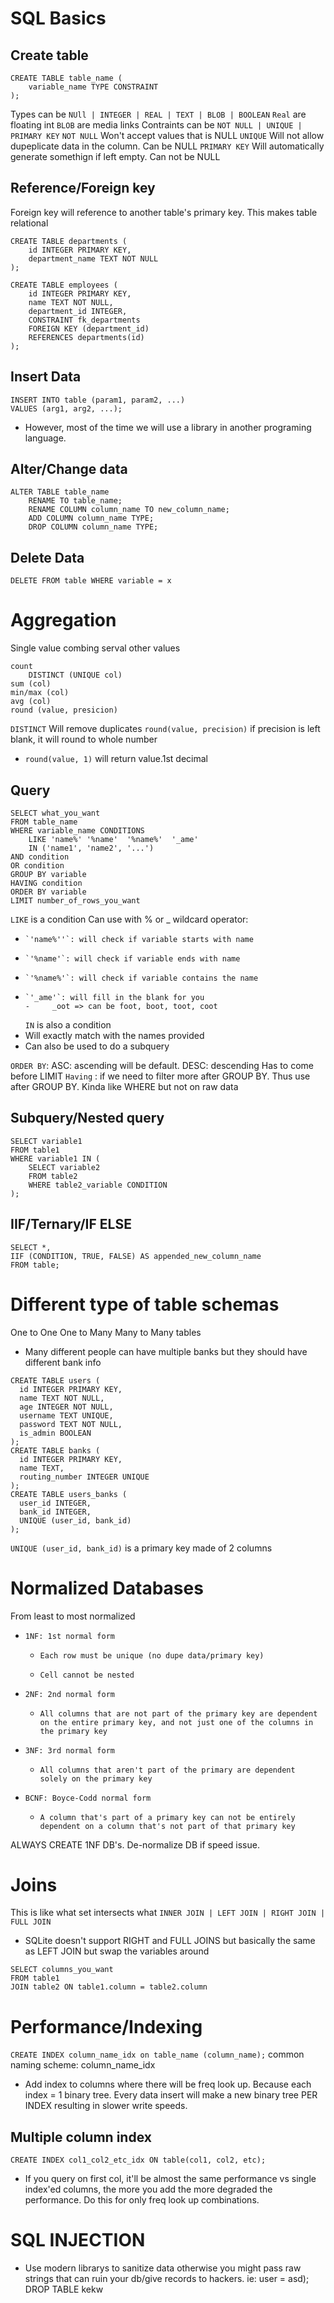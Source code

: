 # SQL Basics

## Create table

```
CREATE TABLE table_name (
	variable_name TYPE CONSTRAINT
);
```

Types can be `NUll | INTEGER | REAL | TEXT | BLOB | BOOLEAN`
`Real` are floating int
`BLOB` are media links
Contraints can be `NOT NULL | UNIQUE | PRIMARY KEY`
`NOT NULL` Won't accept values that is NULL
`UNIQUE` Will not allow dupeplicate data in the column. Can be NULL
`PRIMARY KEY` Will automatically generate somethign if left empty. Can not be NULL

## Reference/Foreign key

Foreign key will reference to another table's primary key. This makes table relational

```
CREATE TABLE departments (
    id INTEGER PRIMARY KEY,
    department_name TEXT NOT NULL
);

CREATE TABLE employees (
    id INTEGER PRIMARY KEY,
    name TEXT NOT NULL,
    department_id INTEGER,
    CONSTRAINT fk_departments
    FOREIGN KEY (department_id)
    REFERENCES departments(id)
);
```

## Insert Data

```
INSERT INTO table (param1, param2, ...)
VALUES (arg1, arg2, ...);
```

- However, most of the time we will use a library in another programing language.

## Alter/Change data

```
ALTER TABLE table_name
	RENAME TO table_name;
	RENAME COLUMN column_name TO new_column_name;
	ADD COLUMN column_name TYPE;
	DROP COLUMN column_name TYPE;
```

## Delete Data

```
DELETE FROM table WHERE variable = x
```

# Aggregation

Single value combing serval other values

```
count
	DISTINCT (UNIQUE col)
sum (col)
min/max (col)
avg (col)
round (value, presicion)
```

`DISTINCT` Will remove duplicates
`round(value, precision)` if precision is left blank, it will round to whole number

- `round(value, 1)` will return value.1st decimal

## Query

```
SELECT what_you_want
FROM table_name
WHERE variable_name CONDITIONS
	LIKE 'name%' '%name'  '%name%'  '_ame'
	IN ('name1', 'name2', '...')
AND condition
OR condition
GROUP BY variable
HAVING condition
ORDER BY variable
LIMIT number_of_rows_you_want
```

`LIKE` is a condition
Can use with % or \_ wildcard operator:

-     `'name%''`: will check if variable starts with name
-     `'%name'`: will check if variable ends with name
-     `'%name%'`: will check if variable contains the name
-     `'_ame'`: will fill in the blank for you
      -		_oot => can be foot, boot, toot, coot
  `IN` is also a condition
- Will exactly match with the names provided
- Can also be used to do a subquery

`ORDER BY`: ASC: ascending will be default. DESC: descending
Has to come before LIMIT
`Having` : if we need to filter more after GROUP BY. Thus use after GROUP BY. Kinda like WHERE but not on raw data

## Subquery/Nested query

```
SELECT variable1
FROM table1
WHERE variable1 IN (
	SELECT variable2
	FROM table2
	WHERE table2_variable CONDITION
);
```

## IIF/Ternary/IF ELSE

```
SELECT *,
IIF (CONDITION, TRUE, FALSE) AS appended_new_column_name
FROM table;
```

# Different type of table schemas

One to One
One to Many
Many to Many tables

- Many different people can have multiple banks but they should have different bank info

```
CREATE TABLE users (
  id INTEGER PRIMARY KEY,
  name TEXT NOT NULL,
  age INTEGER NOT NULL,
  username TEXT UNIQUE,
  password TEXT NOT NULL,
  is_admin BOOLEAN
);
CREATE TABLE banks (
  id INTEGER PRIMARY KEY,
  name TEXT,
  routing_number INTEGER UNIQUE
);
CREATE TABLE users_banks (
  user_id INTEGER,
  bank_id INTEGER,
  UNIQUE (user_id, bank_id)
);
```

`UNIQUE (user_id, bank_id)` is a primary key made of 2 columns

# Normalized Databases

From least to most normalized

-     1NF: 1st normal form
  -     Each row must be unique (no dupe data/primary key)
  -     Cell cannot be nested
-     2NF: 2nd normal form
  -     All columns that are not part of the primary key are dependent on the entire primary key, and not just one of the columns in the primary key
-     3NF: 3rd normal form
  -     All columns that aren't part of the primary are dependent solely on the primary key
-     BCNF: Boyce-Codd normal form
  -     A column that's part of a primary key can not be entirely dependent on a column that's not part of that primary key

ALWAYS CREATE 1NF DB's.
De-normalize DB if speed issue.

# Joins

This is like what set intersects what
`INNER JOIN | LEFT JOIN | RIGHT JOIN | FULL JOIN `

- SQLite doesn't support RIGHT and FULL JOINS but basically the same as LEFT JOIN but swap the variables around

```
SELECT columns_you_want
FROM table1
JOIN table2 ON table1.column = table2.column
```

# Performance/Indexing

`CREATE INDEX column_name_idx on table_name (column_name);`
common naming scheme: column_name_idx

- Add index to columns where there will be freq look up. Because each index = 1 binary tree. Every data insert will make a new binary tree PER INDEX resulting in slower write speeds.

## Multiple column index

`CREATE INDEX col1_col2_etc_idx ON table(col1, col2, etc);`

- If you query on first col, it'll be almost the same performance vs single index'ed columns, the more you add the more degraded the performance. Do this for only freq look up combinations.

# SQL INJECTION

- Use modern librarys to sanitize data otherwise you might pass raw strings that can ruin your db/give records to hackers.
  ie: user = asd); DROP TABLE kekw
